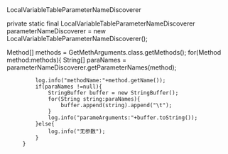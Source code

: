 ##
LocalVariableTableParameterNameDiscoverer

 private static final LocalVariableTableParameterNameDiscoverer parameterNameDiscoverer = new LocalVariableTableParameterNameDiscoverer();
 
 Method[] methods  = GetMethArguments.class.getMethods();
         for(Method method:methods){
             String[] paraNames = parameterNameDiscoverer.getParameterNames(method);
 
             log.info("methodName:"+method.getName());
             if(paraNames !=null){
                 StringBuffer buffer = new StringBuffer();
                 for(String string:paraNames){
                     buffer.append(string).append("\t");
                 }
                 log.info("parameArguments:"+buffer.toString());
             }else{
                 log.info("无参数");
             }
         }
##